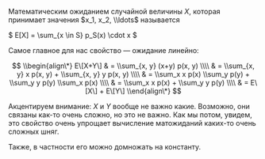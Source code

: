 Математическим ожиданием случайной величины $X$, которая принимает
значения $x_1, x_2, \\ldots$ называется

$ E\[X\] = \\sum_{x \\in S} p_S(x) \\cdot x $

Самое главное для нас свойство — ожидание линейно:

$$ \\begin{align\*} E\[X+Y\] & = \\sum_{x, y} (x+y) p(x, y) \\\\ & =
\\sum_{x, y} x p(x, y) + \\sum_{x, y} y p(x, y) \\\\ & = \\sum_x x
p(x) \\sum_y p(y) + \\sum_y y p(y) \\sum_x p(x) \\\\ & = \\sum_x x
p(x) + \\sum_y y p(y) \\\\ & = E\[X\] + E\[Y\] \\end{align\*} $$

Акцентируем внимание: $X$ и $Y$ вообще не важно какие. Возможно, они
связаны как-то очень сложно, но это не важно. Как мы потом, увидем,
это свойство очень упрощает вычисление матожиданий каких-то очень
сложных шняг.

Также, в частности его можно домножать на константу.